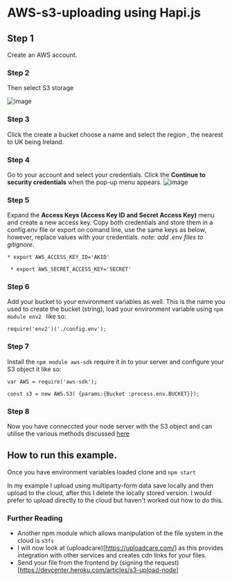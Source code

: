 # AWS-s3-uploading using Hapi.js

## Step 1
Create an AWS account.

### Step 2
Then select S3 storage 

![image](https://cloud.githubusercontent.com/assets/11330267/13875960/d939ef94-ecf8-11e5-986e-1cba2c82cad0.png)

### Step 3 
Click the create a bucket choose a name and select the region , the nearest to UK being Ireland. 

### Step 4
Go to your account and select your credentials. Click the **Continue to security credentials** when the pop-up menu appears. 
![image](https://cloud.githubusercontent.com/assets/11330267/13876032/52415274-ecf9-11e5-9346-ba775007d854.png)

### Step 5
Expand the **Access Keys (Access Key ID and Secret Access Key)** menu and create a new access key. Copy both credentials and store them in a config.env file or export on comand line, use the same keys as below, however, replace values with your credentials.  *note: add .env files to gitignore*.

 ```* export AWS_ACCESS_KEY_ID='AKID' ```
 
 ``` * export AWS_SECRET_ACCESS_KEY='SECRET'```
### Step 6
Add your bucket to your environment variables as well. This is the name you used to create the bucket (string), load your environment variable using ``npm module env2 `` like so:

``` require('env2')('./config.env'); ```

### Step 7
Install the ```npm module aws-sdk``` require it in to your server and configure your S3 object it like so: 

``` var AWS = require('aws-sdk'); ```

``` const s3 = new AWS.S3( {params:{Bucket :process.env.BUCKET}}); ```

### Step 8 
Now you have conneccted your node server with the S3 object and can utilise the various methods discussed [here](http://docs.aws.amazon.com/AWSJavaScriptSDK/guide/node-examples.html)

## How to run this example. 
 Once you have environment variables loaded clone and ```npm start ```
 
 In my example I upload using multiparty-form data save locally and then upload to the cloud, after this I delete the locally stored version. I would prefer to upload directly to the cloud but haven't worked out how to do this. 
 
### Further Reading
 
 - Another npm module which allows manipulation of the file system in the cloud is ``s3fs``
 - I will now look at (uploadcare)[https://uploadcare.com/] as this provides integration with other services and creates cdn links for your files. 
 - Send your file from the frontend by (signing the request)[https://devcenter.heroku.com/articles/s3-upload-node]
 
 



